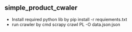 ## simple_product_cwaler
- Install required python lib by pip install -r requiements.txt
- run crawler by cmd scrapy crawl PL -O data.json:json
